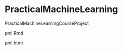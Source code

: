 PracticalMachineLearning
========================

PracticalMachineLearningCourseProject

pml.Rmd

pml.html
